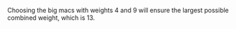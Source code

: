 Choosing the big macs with weights 4 and 9 will ensure the largest possible combined weight, which is 13.